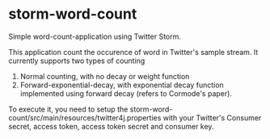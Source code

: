 storm-word-count
================

Simple word-count-application using Twitter Storm. 

This application count the occurence of word in Twitter's sample stream. It currently supports two types of counting
1. Normal counting, with no decay or weight function
2. Forward-exponential-decay, with exponential decay function implemented using forward decay (refers to Cormode's paper).

To execute it, you need to setup the storm-word-count/src/main/resources/twitter4j.properties with your Twitter's Consumer secret, access token, access token secret and consumer key.
